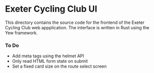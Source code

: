 # Exeter Cycling Club UI

This directory contains the source code for the frontend of the Exeter Cycling Club web appplication.
The interface is written in Rust using the Yew framework.

### To Do
- Add meta tags using the helmet API
- Only read HTML form state on submit
- Set a fixed card size on the route select screen
